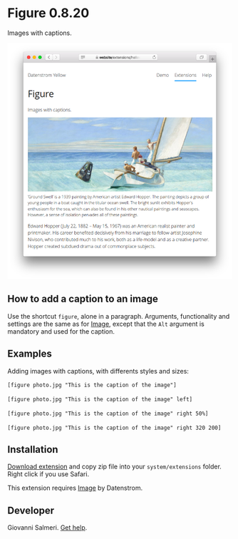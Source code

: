 # Figure 0.8.20

Images with captions.

<p align="center"><img src="figure-screenshot.png?raw=true" alt="Screenshot"></p>

## How to add a caption to an image

Use the shortcut `figure`, alone in a paragraph. Arguments, functionality and settings are the same as for [Image](https://github.com/datenstrom/yellow-extensions/tree/master/source/image), except that the `Alt` argument is mandatory and used for the caption.

## Examples

Adding images with captions, with differents styles and sizes:

    [figure photo.jpg "This is the caption of the image"]

    [figure photo.jpg "This is the caption of the image" left]

    [figure photo.jpg "This is the caption of the image" right 50%]

    [figure photo.jpg "This is the caption of the image" right 320 200]

## Installation

[Download extension](https://github.com/GiovanniSalmeri/yellow-figure/archive/master.zip) and copy zip file into your `system/extensions` folder. Right click if you use Safari.

This extension requires [Image](https://github.com/datenstrom/yellow-extensions/tree/master/source/image) by Datenstrom.

## Developer

Giovanni Salmeri. [Get help](https://github.com/GiovanniSalmeri/yellow-caption/issues).
